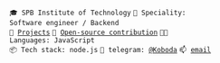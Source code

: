 <code>🎓 SPB Institute of Technology</code>
<code>👷 Speciality: Software engineer / Backend</code><br>
<code>🧻 [Projects](PROJECTS.md)</code>
<code>👀 [Open-source contribution](CONTRIBUTION.md)</code>
<code>🧑‍💻 Languages: JavaScript</code><br>
<code>📦 Tech stack: node.js</code>
<code>💬 telegram: [@Koboda](https://t.me/Koboda)</code>
<code>📫 [email](mailto:olegshulgakalendar@gmail.com)</code>
